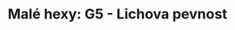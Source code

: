 ---
layout: article
authors: Antharon
title: 'Malé hexy: G5 - Lichova pevnost'
tags: 'materiály a doplňky, inspirace, Malé hexy'
series: Malé hexy
summary: 'Malé hexy, hex G5'
---